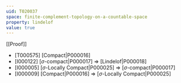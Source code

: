 ```yaml
---
uid: T020037
space: finite-complement-topology-on-a-countable-space
property: lindelof
value: true
---
```

[[Proof]]

* [T000575] [Compact|P000016]
* [I000122] [$\sigma$-compact|P000017] => [Lindelof|P000018]
* [I000005] [$\sigma$-Locally Compact|P000025] => [$\sigma$-compact|P000017]
* [I000009] [Compact|P000016] => [$\sigma$-Locally Compact|P000025]

